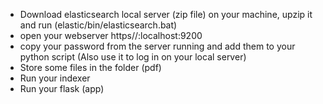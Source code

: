 - Download elasticsearch local server (zip file) on your machine, upzip it and run (elastic/bin/elasticsearch.bat)
- open your webserver https//:localhost:9200
- copy your password from the server running and add them to your python script (Also use it to log in on your local server)
- Store some files in the folder (pdf)
- Run your indexer
- Run your flask (app)